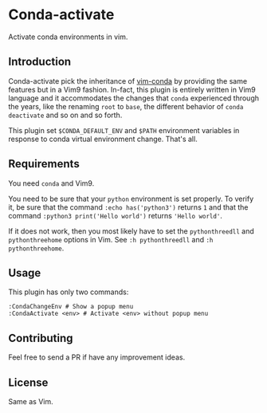 # Conda-activate
Activate conda environments in vim.

## Introduction
Conda-activate pick the inheritance of
[vim-conda](https://github.com/cjrh/vim-conda) by providing the same features
but in a Vim9 fashion. In-fact, this plugin is entirely written in Vim9
language and it accommodates the changes that `conda` experienced through the
years, like the renaming `root` to `base`, the different behavior of `conda
deactivate` and so on and so forth.

This plugin set `$CONDA_DEFAULT_ENV` and `$PATH`
environment variables in response to conda virtual environment change.
That's all.


## Requirements
You need `conda` and Vim9.

You need to be sure that your `python` environment is set properly.
To verify it, be sure that the command `:echo has('python3')` returns `1` and
that the command `:python3 print('Hello world')` returns `'Hello world'`.

If it does not work, then you most likely have to set the `pythonthreedll` and
`pythonthreehome` options in Vim.
See `:h pythonthreedll` and `:h pythonthreehome`.

## Usage
This plugin has only two commands:
```
:CondaChangeEnv # Show a popup menu
:CondaActivate <env> # Activate <env> without popup menu
```

## Contributing
Feel free to send a PR if have any improvement ideas.

## License
Same as Vim.
